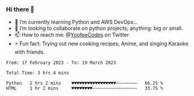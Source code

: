 ### Hi there 👋

<!--
**Sara-Pak/Sara-Pak** is a ✨ _special_ ✨ repository because its `README.md` (this file) appears on your GitHub profile.

Here are some ideas to get you started:
- 🤔 I’m looking for help with ...
- 💬 Ask me about ...
- 😄 Pronouns: ...


- 🔭 I’m currently working on getting certified in Google's IT Automation with Python and doing #100daysofcode in Python. 
-->
- 🌱 I’m currently learning Python and AWS DevOps...
- 👯 I’m looking to collaborate on python projects; anything: big or small.
- 📫 How to reach me: @[YoofeeCodes](https://twitter.com/YoofeeCodes) on Twitter
- ⚡ Fun fact: Trying out new cooking recipes, Anime, and singing Karaoke with friends.


<!--START_SECTION:waka-->

```text
From: 17 February 2023 - To: 19 March 2023

Total Time: 3 hrs 4 mins

Python   2 hrs 2 mins    ♥♥♥♥♥♥♥♥♥♥♥♥♥♥♥♥♥~~~~~~~~   66.25 %
HTML     1 hr 2 mins     ♥♥♥♥♥♥♥♥~~~~~~~~~~~~~~~~~   33.75 %
```

<!--END_SECTION:waka-->
